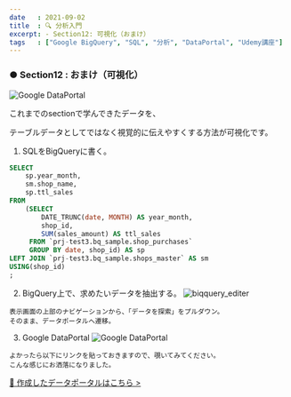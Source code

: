 ```yaml
---
date   : 2021-09-02
title  : 🔍 分析入門 
excerpt: - Section12: 可視化（おまけ）
tags   : ["Google BigQuery", "SQL", "分析", "DataPortal", "Udemy講座"]
---
```


### ● Section12 : おまけ（可視化）
![Google DataPortal](https://i.gyazo.com/625fcf38f301105c0dbc76da5b9951ff.png)

これまでのsectionで学んできたデータを、

テーブルデータとしてではなく視覚的に伝えやすくする方法が可視化です。

1. SQLをBigQueryに書く。

```SQL
SELECT
    sp.year_month,
    sm.shop_name,
    sp.ttl_sales
FROM
    (SELECT
        DATE_TRUNC(date, MONTH) AS year_month,
        shop_id,
        SUM(sales_amount) AS ttl_sales
     FROM `prj-test3.bq_sample.shop_purchases`
     GROUP BY date, shop_id) AS sp
LEFT JOIN `prj-test3.bq_sample.shops_master` AS sm
USING(shop_id)
;
```

2. BigQuery上で、求めたいデータを抽出する。
![biqquery_editer](https://i.gyazo.com/d672afedd1bcc9c0678bbba6ff5bb9dd.png)
```
表示画面の上部のナビゲーションから、「データを探索」をプルダウン。
そのまま、データポータルへ遷移。
```

3. Google DataPortal
![Google DataPortal](https://i.gyazo.com/625fcf38f301105c0dbc76da5b9951ff.png)
```
よかったら以下にリンクを貼っておきますので、覗いてみてください。
こんな感じにお洒落になりました。
```
[🔗 作成したデータポータルはこちら >](https://datastudio.google.com/reporting/fa043ba1-256c-49a9-8f1b-bf12bf5295fa)
